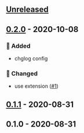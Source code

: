 <a name="unreleased"></a>
## [Unreleased]


<a name="0.2.0"></a>
## [0.2.0] - 2020-10-08
### 🍰 Added
- chglog config

### 🔧 Changed
- use extension ([#1](https://github.com/syntro-opensource/silverstripe-elemental-bootstrap-alertsection/issues/1))


<a name="0.1.1"></a>
## [0.1.1] - 2020-08-31

<a name="0.1.0"></a>
## 0.1.0 - 2020-08-31

[Unreleased]: https://github.com/syntro-opensource/silverstripe-elemental-bootstrap-alertsection/compare/0.2.0...HEAD
[0.2.0]: https://github.com/syntro-opensource/silverstripe-elemental-bootstrap-alertsection/compare/0.1.1...0.2.0
[0.1.1]: https://github.com/syntro-opensource/silverstripe-elemental-bootstrap-alertsection/compare/0.1.0...0.1.1
